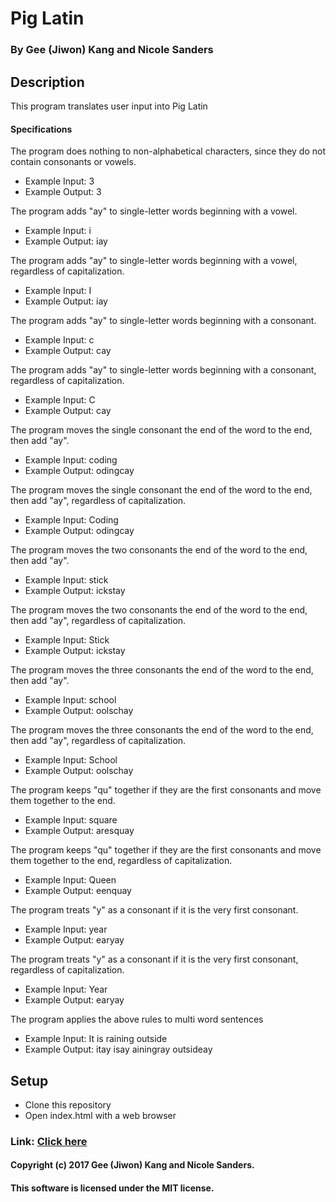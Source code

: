 # Pig Latin

### By Gee (Jiwon) Kang and Nicole Sanders

## Description

This program translates user input into Pig Latin

#### Specifications

The program does nothing to non-alphabetical characters, since they do not contain consonants or vowels.
* Example Input: 3
* Example Output: 3

The program adds "ay" to single-letter words beginning with a vowel.
* Example Input: i
* Example Output: iay

The program adds "ay" to single-letter words beginning with a vowel, regardless of capitalization.
* Example Input: I
* Example Output: iay

The program adds "ay" to single-letter words beginning with a consonant.
* Example Input: c
* Example Output: cay

The program adds "ay" to single-letter words beginning with a consonant, regardless of capitalization.
* Example Input: C
* Example Output: cay

The program moves the single consonant the end of the word to the end, then add "ay".
* Example Input: coding
* Example Output: odingcay

The program moves the single consonant the end of the word to the end, then add "ay", regardless of capitalization.
* Example Input: Coding
* Example Output: odingcay

The program moves the two consonants the end of the word to the end, then add "ay".
* Example Input: stick
* Example Output: ickstay

The program moves the two consonants the end of the word to the end, then add "ay", regardless of capitalization.
* Example Input: Stick
* Example Output: ickstay

The program moves the three consonants the end of the word to the end, then add "ay".
* Example Input: school
* Example Output: oolschay

The program moves the three consonants the end of the word to the end, then add "ay", regardless of capitalization.
* Example Input: School
* Example Output: oolschay

The program keeps "qu" together if they are the first consonants and move them together to the end.
* Example Input: square
* Example Output: aresquay

The program keeps "qu" together if they are the first consonants and move them together to the end, regardless of capitalization.
* Example Input: Queen
* Example Output: eenquay

The program treats "y" as a consonant if it is the very first consonant.
* Example Input: year
* Example Output: earyay

The program treats "y" as a consonant if it is the very first consonant, regardless of capitalization.
* Example Input: Year
* Example Output: earyay

The program applies the above rules to multi word sentences
* Example Input: It is raining outside
* Example Output: itay isay ainingray outsideay


## Setup

* Clone this repository
* Open index.html with a web browser

### Link: [Click here](https:///)

#### Copyright (c) 2017 Gee (Jiwon) Kang and Nicole Sanders.
#### This software is licensed under the MIT license.
